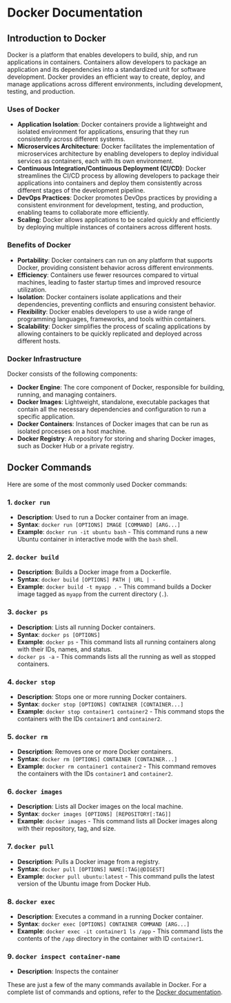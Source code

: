 # Docker Documentation

## Introduction to Docker

Docker is a platform that enables developers to build, ship, and run applications in containers. Containers allow developers to package an application and its dependencies into a standardized unit for software development. Docker provides an efficient way to create, deploy, and manage applications across different environments, including development, testing, and production.

### Uses of Docker

- **Application Isolation**: Docker containers provide a lightweight and isolated environment for applications, ensuring that they run consistently across different systems.
- **Microservices Architecture**: Docker facilitates the implementation of microservices architecture by enabling developers to deploy individual services as containers, each with its own environment.
- **Continuous Integration/Continuous Deployment (CI/CD)**: Docker streamlines the CI/CD process by allowing developers to package their applications into containers and deploy them consistently across different stages of the development pipeline.
- **DevOps Practices**: Docker promotes DevOps practices by providing a consistent environment for development, testing, and production, enabling teams to collaborate more efficiently.
- **Scaling**: Docker allows applications to be scaled quickly and efficiently by deploying multiple instances of containers across different hosts.

### Benefits of Docker

- **Portability**: Docker containers can run on any platform that supports Docker, providing consistent behavior across different environments.
- **Efficiency**: Containers use fewer resources compared to virtual machines, leading to faster startup times and improved resource utilization.
- **Isolation**: Docker containers isolate applications and their dependencies, preventing conflicts and ensuring consistent behavior.
- **Flexibility**: Docker enables developers to use a wide range of programming languages, frameworks, and tools within containers.
- **Scalability**: Docker simplifies the process of scaling applications by allowing containers to be quickly replicated and deployed across different hosts.

### Docker Infrastructure

Docker consists of the following components:

- **Docker Engine**: The core component of Docker, responsible for building, running, and managing containers.
- **Docker Images**: Lightweight, standalone, executable packages that contain all the necessary dependencies and configuration to run a specific application.
- **Docker Containers**: Instances of Docker images that can be run as isolated processes on a host machine.
- **Docker Registry**: A repository for storing and sharing Docker images, such as Docker Hub or a private registry.

## Docker Commands

Here are some of the most commonly used Docker commands:

### 1. `docker run`

- **Description**: Used to run a Docker container from an image.
- **Syntax**: `docker run [OPTIONS] IMAGE [COMMAND] [ARG...]`
- **Example**: `docker run -it ubuntu bash` - This command runs a new Ubuntu container in interactive mode with the `bash` shell.

### 2. `docker build`

- **Description**: Builds a Docker image from a Dockerfile.
- **Syntax**: `docker build [OPTIONS] PATH | URL | -`
- **Example**: `docker build -t myapp .` - This command builds a Docker image tagged as `myapp` from the current directory (`.`).

### 3. `docker ps`

- **Description**: Lists all running Docker containers.
- **Syntax**: `docker ps [OPTIONS]`
- **Example**: `docker ps` - This command lists all running containers along with their IDs, names, and status.
- `docker ps -a` - This commands lists all the running as well as stopped containers.

### 4. `docker stop`

- **Description**: Stops one or more running Docker containers.
- **Syntax**: `docker stop [OPTIONS] CONTAINER [CONTAINER...]`
- **Example**: `docker stop container1 container2` - This command stops the containers with the IDs `container1` and `container2`.

### 5. `docker rm`

- **Description**: Removes one or more Docker containers.
- **Syntax**: `docker rm [OPTIONS] CONTAINER [CONTAINER...]`
- **Example**: `docker rm container1 container2` - This command removes the containers with the IDs `container1` and `container2`.

### 6. `docker images`

- **Description**: Lists all Docker images on the local machine.
- **Syntax**: `docker images [OPTIONS] [REPOSITORY[:TAG]]`
- **Example**: `docker images` - This command lists all Docker images along with their repository, tag, and size.

### 7. `docker pull`

- **Description**: Pulls a Docker image from a registry.
- **Syntax**: `docker pull [OPTIONS] NAME[:TAG|@DIGEST]`
- **Example**: `docker pull ubuntu:latest` - This command pulls the latest version of the Ubuntu image from Docker Hub.

### 8. `docker exec`

- **Description**: Executes a command in a running Docker container.
- **Syntax**: `docker exec [OPTIONS] CONTAINER COMMAND [ARG...]`
- **Example**: `docker exec -it container1 ls /app` - This command lists the contents of the `/app` directory in the container with ID `container1`.

### 9. `docker inspect container-name`

- **Description**: Inspects the container

These are just a few of the many commands available in Docker. For a complete list of commands and options, refer to the [Docker documentation](https://docs.docker.com/).
